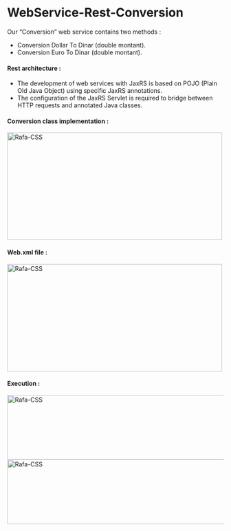 # WebService-Rest-Conversion

Our “Conversion” web service contains two methods :
<ul>
<li>Conversion Dollar To Dinar (double montant).</li>
<li>Conversion Euro To Dinar (double montant).</li>
</ul>
<h4>Rest architecture :</h4>
<ul>
<li>The development of web services with JaxRS is based on POJO (Plain Old Java Object) using specific JaxRS annotations.</li>
<li>The configuration of the JaxRS Servlet is required to bridge between HTTP requests and annotated Java classes.</li>
</ul>
<h4>Conversion class implementation :</h4>
<img align="center" alt="Rafa-CSS" height="250" width="500" src="https://user-images.githubusercontent.com/58111836/179834240-158ca902-e177-4853-9010-a377846165ca.PNG">
<h4>Web.xml file :</h4>
<img align="center" alt="Rafa-CSS" height="250" width="500" src="https://user-images.githubusercontent.com/58111836/179834687-b594b4de-3d4c-4d7d-8456-a835cc9bb189.PNG">

<h4>Execution :</h4>
<img align="center" alt="Rafa-CSS" height="150" width="600" src="https://user-images.githubusercontent.com/58111836/179834694-b5899faf-a997-47f7-87ac-f402b47ecb19.PNG">
<img align="center" alt="Rafa-CSS" height="150" width="600" src="https://user-images.githubusercontent.com/58111836/179834703-baf9ec74-80c9-4f08-92cf-d6da5d46d95e.PNG">


